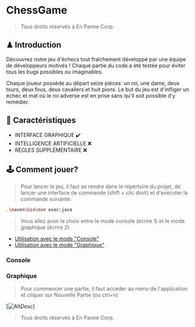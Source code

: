 # ChessGame
> Tous droits réservés à En Panne Corp.

## ♟ Introduction

Découvrez notre jeu d'échecs tout fraîchement développé par une équipe de développeurs motivés ! Chaque partie du code a été testée pour éviter tous les bugs possibles ou imaginables.

Chaque joueur possède au départ seize pièces: un roi, une dame, deux tours, deux fous, deux cavaliers et huit pions. Le but du jeu est d'infliger un échec et mat où le roi adverse est en prise sans qu'il soit possible d'y remédier.

## 🔨 Caractéristiques

- INTERFACE GRAPHIQUE ✔️
- INTELLIGENCE ARTIFICIELLE ❌
- REGLES SUPPLÉMENTAIRE ❌

## 🕹 Comment jouer?

> Pour lancer le jeu, il faut se rendre dans le répertoire du projet, de lancer une interface de commande (shift + clic droit) et d'exécuter la commande suivante:
```bash
.\maven\bin\mvn exec:java
```
> Vous allez avoir le choix entre le mode console (écrire 1) et le mode graphique (écrire 2)

* [Utilisation avec le mode "Console"](#console)
* [Utilisation avec le mode "Graphique"](#graphique)


### Console



### Graphique



> Pour commencer une partie, il faut acceder au menu de l'application et cliquer sur Nouvelle Partie (ou ctrl+n)

[![Alt](https://image.shutterstock.com/image-vector/abstract-textured-polygonal-background-vector-260nw-375261961.jpg "Title")*Desc*]


> Tous droits réservés à En Panne Corp.